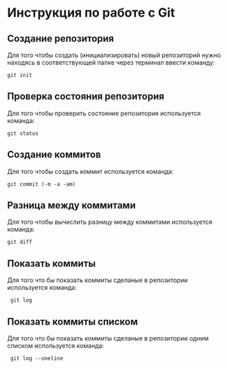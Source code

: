 # **Инструкция по работе с Git**

## Создание репозитория

Для того чтобы создать (инициализировать) новый репозиторий нужно находясь в соответствующей папке через терминал ввести команду:

    git init

## Проверка состояния репозитория

Для того чтобы проверить состояние репозитория используется команда:

    git status

## Создание коммитов

Для того чтобы создать коммит используется команда:

    git commit (-m -a -am)

## Разница между коммитами

Для того чтобы вычислить разницу между коммитами используется команда:

    git diff

## Показать коммиты 

Для того что бы показать коммиты сделаные в репозитории используется команда:

     git log

## Показать коммиты списком

Для того что бы показать коммиты сделаные в репозитории одним списком используется команда:

     git log --oneline